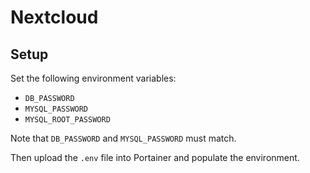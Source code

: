 # Nextcloud

## Setup

Set the following environment variables:
* `DB_PASSWORD`
* `MYSQL_PASSWORD`
* `MYSQL_ROOT_PASSWORD`

Note that `DB_PASSWORD` and `MYSQL_PASSWORD` must match.

Then upload the `.env` file into Portainer and populate the environment.
